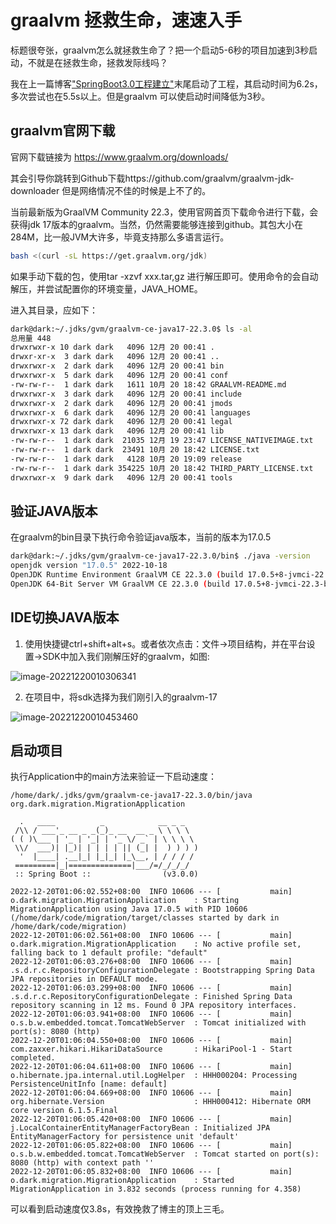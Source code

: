 # graalvm 拯救生命，速速入手

标题很夸张，graalvm怎么就拯救生命了？把一个启动5-6秒的项目加速到3秒启动，不就是在拯救生命，拯救发际线吗？

我在上一篇博客["SpringBoot3.0工程建立"](https://blog.csdn.net/a17816876003/article/details/128379224)末尾启动了工程，其启动时间为6.2s，多次尝试也在5.5s以上。但是graalvm 可以使启动时间降低为3秒。

## graalvm官网下载

官网下载链接为 https://www.graalvm.org/downloads/

其会引导你跳转到Github下载https://github.com/graalvm/graalvm-jdk-downloader 但是网络情况不佳的时候是上不了的。

当前最新版为GraalVM Community 22.3，使用官网首页下载命令进行下载，会获得jdk 17版本的graalvm。当然，仍然需要能够连接到github。其包大小在284M，比一般JVM大许多，毕竟支持那么多语言运行。

```bash
bash <(curl -sL https://get.graalvm.org/jdk)
```

如果手动下载的包，使用tar -xzvf xxx.tar,gz 进行解压即可。使用命令的会自动解压，并尝试配置你的环境变量，JAVA_HOME。

进入其目录，应如下：

```bash
dark@dark:~/.jdks/gvm/graalvm-ce-java17-22.3.0$ ls -al
总用量 448
drwxrwxr-x 10 dark dark   4096 12月 20 00:41 .
drwxr-xr-x  3 dark dark   4096 12月 20 00:41 ..
drwxrwxr-x  2 dark dark   4096 12月 20 00:41 bin
drwxrwxr-x  5 dark dark   4096 12月 20 00:41 conf
-rw-rw-r--  1 dark dark   1611 10月 20 18:42 GRAALVM-README.md
drwxrwxr-x  3 dark dark   4096 12月 20 00:41 include
drwxrwxr-x  2 dark dark   4096 12月 20 00:41 jmods
drwxrwxr-x  6 dark dark   4096 12月 20 00:41 languages
drwxrwxr-x 72 dark dark   4096 12月 20 00:41 legal
drwxrwxr-x 13 dark dark   4096 12月 20 00:41 lib
-rw-rw-r--  1 dark dark  21035 12月 19 23:47 LICENSE_NATIVEIMAGE.txt
-rw-rw-r--  1 dark dark  23491 10月 20 18:42 LICENSE.txt
-rw-rw-r--  1 dark dark   4128 10月 20 19:09 release
-rw-rw-r--  1 dark dark 354225 10月 20 18:42 THIRD_PARTY_LICENSE.txt
drwxrwxr-x  9 dark dark   4096 12月 20 00:41 tools

```

## 验证JAVA版本

在graalvm的bin目录下执行命令验证java版本，当前的版本为17.0.5

```bash
dark@dark:~/.jdks/gvm/graalvm-ce-java17-22.3.0/bin$ ./java -version
openjdk version "17.0.5" 2022-10-18
OpenJDK Runtime Environment GraalVM CE 22.3.0 (build 17.0.5+8-jvmci-22.3-b08)
OpenJDK 64-Bit Server VM GraalVM CE 22.3.0 (build 17.0.5+8-jvmci-22.3-b08, mixed mode, sharing)

```



## IDE切换JAVA版本

1. 使用快捷键ctrl+shift+alt+s。或者依次点击：文件->项目结构，并在平台设置->SDK中加入我们刚解压好的graalvm，如图:

![image-20221220010306341](/home/dark/GitHub/Blogs/springboot/02/pic/01.png)

2. 在项目中，将sdk选择为我们刚引入的graalvm-17

![image-20221220010453460](/home/dark/GitHub/Blogs/springboot/02/pic/02.png)

## 启动项目

执行Application中的main方法来验证一下启动速度：

```shell
/home/dark/.jdks/gvm/graalvm-ce-java17-22.3.0/bin/java org.dark.migration.MigrationApplication

  .   ____          _            __ _ _
 /\\ / ___'_ __ _ _(_)_ __  __ _ \ \ \ \
( ( )\___ | '_ | '_| | '_ \/ _` | \ \ \ \
 \\/  ___)| |_)| | | | | || (_| |  ) ) ) )
  '  |____| .__|_| |_|_| |_\__, | / / / /
 =========|_|==============|___/=/_/_/_/
 :: Spring Boot ::                (v3.0.0)

2022-12-20T01:06:02.552+08:00  INFO 10606 --- [           main] o.dark.migration.MigrationApplication    : Starting MigrationApplication using Java 17.0.5 with PID 10606 (/home/dark/code/migration/target/classes started by dark in /home/dark/code/migration)
2022-12-20T01:06:02.561+08:00  INFO 10606 --- [           main] o.dark.migration.MigrationApplication    : No active profile set, falling back to 1 default profile: "default"
2022-12-20T01:06:03.276+08:00  INFO 10606 --- [           main] .s.d.r.c.RepositoryConfigurationDelegate : Bootstrapping Spring Data JPA repositories in DEFAULT mode.
2022-12-20T01:06:03.299+08:00  INFO 10606 --- [           main] .s.d.r.c.RepositoryConfigurationDelegate : Finished Spring Data repository scanning in 12 ms. Found 0 JPA repository interfaces.
2022-12-20T01:06:03.941+08:00  INFO 10606 --- [           main] o.s.b.w.embedded.tomcat.TomcatWebServer  : Tomcat initialized with port(s): 8080 (http)
2022-12-20T01:06:04.550+08:00  INFO 10606 --- [           main] com.zaxxer.hikari.HikariDataSource       : HikariPool-1 - Start completed.
2022-12-20T01:06:04.611+08:00  INFO 10606 --- [           main] o.hibernate.jpa.internal.util.LogHelper  : HHH000204: Processing PersistenceUnitInfo [name: default]
2022-12-20T01:06:04.669+08:00  INFO 10606 --- [           main] org.hibernate.Version                    : HHH000412: Hibernate ORM core version 6.1.5.Final
2022-12-20T01:06:05.420+08:00  INFO 10606 --- [           main] j.LocalContainerEntityManagerFactoryBean : Initialized JPA EntityManagerFactory for persistence unit 'default'
2022-12-20T01:06:05.822+08:00  INFO 10606 --- [           main] o.s.b.w.embedded.tomcat.TomcatWebServer  : Tomcat started on port(s): 8080 (http) with context path ''
2022-12-20T01:06:05.832+08:00  INFO 10606 --- [           main] o.dark.migration.MigrationApplication    : Started MigrationApplication in 3.832 seconds (process running for 4.358)

```

可以看到启动速度仅3.8s，有效挽救了博主的顶上三毛。
